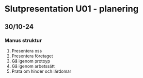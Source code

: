 # Slutpresentation U01 - planering

## 30/10-24

### Manus struktur

1. Presentera oss
2. Presentera företaget
3. Gå igenom protoyp
4. Gå igenom arbetssätt
5. Prata om hinder och lärdomar
